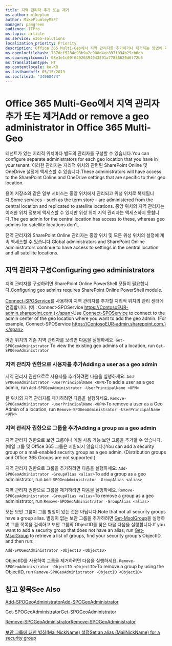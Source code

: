 ```yaml
---
title: 지역 관리자 추가 또는 제거
ms.author: mikeplum
author: MikePlumleyMSFT
manager: pamgreen
audience: ITPro
ms.topic: article
ms.service: o365-solutions
localization_priority: Priority
description: Office 365 Multi-Geo에서 지역 관리자를 추가하거나 제거하는 방법에 대해 알아봅니다.
ms.openlocfilehash: 767dcf5284e93b9a2e908d4ec837f034b29cb6db
ms.sourcegitcommit: 08e1e1c09f64926394043291a77856620d6f72b5
ms.translationtype: HT
ms.contentlocale: ko-KR
ms.lasthandoff: 05/15/2019
ms.locfileid: "34068474"
---
```

# <a name="add-or-remove-a-geo-administrator-in-office-365-multi-geo"></a><span data-ttu-id="1b35d-103">Office 365 Multi-Geo에서 지역 관리자 추가 또는 제거</span><span class="sxs-lookup"><span data-stu-id="1b35d-103">Add or remove a geo administrator in Office 365 Multi-Geo</span></span>

<span data-ttu-id="1b35d-104">테넌트가 있는 지리적 위치마다 별도의 관리자를 구성할 수 있습니다.</span><span class="sxs-lookup"><span data-stu-id="1b35d-104">You can configure separate administrators for each geo location that you have in your tenant.</span></span> <span data-ttu-id="1b35d-105">이러한 관리자는 지리적 위치와 관련된 SharePoint Online 및 OneDrive 설정에 액세스할 수 있습니다.</span><span class="sxs-lookup"><span data-stu-id="1b35d-105">These administrators will have access to the SharePoint Online and OneDrive settings that are specific to their geo location.</span></span>

<span data-ttu-id="1b35d-106">용어 저장소와 같은 일부 서비스는 중앙 위치에서 관리되고 위성 위치로 복제됩니다.</span><span class="sxs-lookup"><span data-stu-id="1b35d-106">Some services - such as the term store - are administered from the central location and replicated to satellite locations.</span></span> <span data-ttu-id="1b35d-107">중앙 위치의 지역 관리자는 이러한 위치 정보에 액세스할 수 있지만 위성 위치 지역 관리자는 액세스하지 못합니다.</span><span class="sxs-lookup"><span data-stu-id="1b35d-107">The geo admin for the central location has access to these, whereas geo admins for satellite locations don't.</span></span>

<span data-ttu-id="1b35d-108">전역 관리자와 SharePoint Online 관리자는 중앙 위치 및 모든 위성 위치의 설정에 계속 액세스할 수 있습니다.</span><span class="sxs-lookup"><span data-stu-id="1b35d-108">Global administrators and SharePoint Online administrators continue to have access to settings in the central location and all satellite locations.</span></span>

## <a name="configuring-geo-administrators"></a><span data-ttu-id="1b35d-109">지역 관리자 구성</span><span class="sxs-lookup"><span data-stu-id="1b35d-109">Configuring geo administrators</span></span>

<span data-ttu-id="1b35d-110">지역 관리자를 구성하려면 SharePoint Online PowerShell 모듈이 필요합니다.</span><span class="sxs-lookup"><span data-stu-id="1b35d-110">Configuring geo admins requires SharePoint Online PowerShell module.</span></span>

<span data-ttu-id="1b35d-111">[Connect-SPOService](https://docs.microsoft.com/powershell/module/sharepoint-online/Connect-SPOService)를 사용하여 지역 관리자를 추가할 지리적 위치의 관리 센터에 연결합니다. (예 : Connect-SPOService  https://ContosoEUR-admin.sharepoint.com.)</span><span class="sxs-lookup"><span data-stu-id="1b35d-111">Use [Connect-SPOService](https://docs.microsoft.com/powershell/module/sharepoint-online/Connect-SPOService) to connect to the admin center of the geo location where you want to add the geo admin. (For example, Connect-SPOService  https://ContosoEUR-admin.sharepoint.com.)</span></span>

<span data-ttu-id="1b35d-112">어떤 위치의 기존 지역 관리자를 보려면 다음을 실행하세요. `Get-SPOGeoAdministrator` </span><span class="sxs-lookup"><span data-stu-id="1b35d-112">To view the existing geo admins of a location, run `Get-SPOGeoAdministrator`</span></span>

### <a name="adding-a-user-as-a-geo-admin"></a><span data-ttu-id="1b35d-113">지역 관리자 권한으로 사용자를 추가</span><span class="sxs-lookup"><span data-stu-id="1b35d-113">Adding a user as a geo admin</span></span>

<span data-ttu-id="1b35d-114">지역 관리자 권한으로로 사용자를 추가하려면 다음을 실행하세요. `Add-SPOGeoAdministrator -UserPrincipalName <UPN>`</span><span class="sxs-lookup"><span data-stu-id="1b35d-114">To add a user as a geo admin, run `Add-SPOGeoAdministrator -UserPrincipalName <UPN>`</span></span>

<span data-ttu-id="1b35d-115">한 위치의 지역 관리자를 제거하려면 다음을 실행하세요.  `Remove-SPOGeoAdministrator -UserPrincipalName <UPN>`</span><span class="sxs-lookup"><span data-stu-id="1b35d-115">To remove a user as a Geo Admin of a location, run  `Remove-SPOGeoAdministrator -UserPrincipalName <UPN>`</span></span>

### <a name="adding-a-group-as-a-geo-admin"></a><span data-ttu-id="1b35d-116">지역 관리자 권한으로 그룹을 추가</span><span class="sxs-lookup"><span data-stu-id="1b35d-116">Adding a group as a geo admin</span></span>

<span data-ttu-id="1b35d-117">지역 관리자 권한으로 보안 그룹이나 메일 사용 가능 보안 그룹을 추가할 수 있습니다. (메일 그룹 및 Office 365 그룹은 지원되지 않습니다.)</span><span class="sxs-lookup"><span data-stu-id="1b35d-117">You can add a security group or a mail-enabled security group as a geo admin. (Distribution groups and Office 365 Groups are not supported.)</span></span>

<span data-ttu-id="1b35d-118">지역 관리자 권한으로 그룹을 추가하려면 다음을 실행하세요. `Add-SPOGeoAdministrator -GroupAlias <alias>`</span><span class="sxs-lookup"><span data-stu-id="1b35d-118">To add a group as a geo administrator, run `Add-SPOGeoAdministrator -GroupAlias <alias>`</span></span>

<span data-ttu-id="1b35d-119">지역 관리자 권한으로 그룹을 제거하려면 다음을 실행하세요. `Remove-SPOGeoAdministrator -GroupAlias <alias>`</span><span class="sxs-lookup"><span data-stu-id="1b35d-119">To remove a group as a geo administrator, run `Remove-SPOGeoAdministrator -GroupAlias <alias>`</span></span>

<span data-ttu-id="1b35d-120">모든 보안 그룹이 그룹 별칭이 있는 것은 아닙니다.</span><span class="sxs-lookup"><span data-stu-id="1b35d-120">Note that not all security groups have a group alias.</span></span> <span data-ttu-id="1b35d-121">별칭이 없는 보안 그룹을 추가하려면 [Get-MsolGroup](https://docs.microsoft.com/ko-KR/powershell/module/msonline/get-msolgroup)을 실행하여 그룹 목록을 검색하고 보안 그룹의 ObjectID를 찾은 다음 다음을 실행합니다.</span><span class="sxs-lookup"><span data-stu-id="1b35d-121">If you want to add a security group that does not have an alias, run [Get-MsolGroup](https://docs.microsoft.com/en-us/powershell/module/msonline/get-msolgroup) to retrieve a list of groups, find your security group's ObjectID, and then run:</span></span>

`Add-SPOGeoAdministrator -ObjectID <ObjectID>`

<span data-ttu-id="1b35d-122">ObjectID를 사용하여 그룹을 제거하려면 다음을 실행하세요. `Remove-SPOGeoAdministrator -ObjectID <ObjectID>`</span><span class="sxs-lookup"><span data-stu-id="1b35d-122">To remove a group by using the ObjectID, run `Remove-SPOGeoAdministrator -ObjectID <ObjectID>`</span></span>

## <a name="see-also"></a><span data-ttu-id="1b35d-123">참고 항목</span><span class="sxs-lookup"><span data-stu-id="1b35d-123">See Also</span></span>

[<span data-ttu-id="1b35d-124">Add-SPOGeoAdministrator</span><span class="sxs-lookup"><span data-stu-id="1b35d-124">Add-SPOGeoAdministrator</span></span>](https://docs.microsoft.com/powershell/module/sharepoint-online/add-spogeoadministrator)

[<span data-ttu-id="1b35d-125">Get-SPOGeoAdministrator</span><span class="sxs-lookup"><span data-stu-id="1b35d-125">Get-SPOGeoAdministrator</span></span>](https://docs.microsoft.com/powershell/module/sharepoint-online/get-spogeoadministrator)

[<span data-ttu-id="1b35d-126">Remove-SPOGeoAdministrator</span><span class="sxs-lookup"><span data-stu-id="1b35d-126">Remove-SPOGeoAdministrator</span></span>](https://docs.microsoft.com/powershell/module/sharepoint-online/remove-spogeoadministrator)

[<span data-ttu-id="1b35d-127">보안 그룹에 대한 별칭(MailNickName) 설정</span><span class="sxs-lookup"><span data-stu-id="1b35d-127">Set an alias (MailNickName) for a security group</span></span>](https://docs.microsoft.com/ko-KR/powershell/module/azuread/set-azureadgroup)